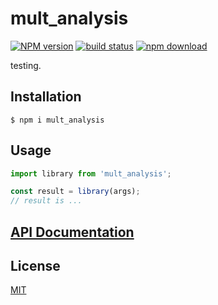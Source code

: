 # mult_analysis

[![NPM version][npm-image]][npm-url]
[![build status][ci-image]][ci-url]
[![npm download][download-image]][download-url]

testing.

## Installation

`$ npm i mult_analysis`

## Usage

```js
import library from 'mult_analysis';

const result = library(args);
// result is ...
```

## [API Documentation](https://djeanner.github.io/mult_analysis/)

## License

[MIT](./LICENSE)

[npm-image]: https://img.shields.io/npm/v/mult_analysis.svg
[npm-url]: https://www.npmjs.com/package/mult_analysis
[ci-image]: https://github.com/djeanner/mult_analysis/workflows/Node.js%20CI/badge.svg?branch=master
[ci-url]: https://github.com/djeanner/mult_analysis/actions?query=workflow%3A%22Node.js+CI%22
[download-image]: https://img.shields.io/npm/dm/mult_analysis.svg
[download-url]: https://www.npmjs.com/package/mult_analysis
